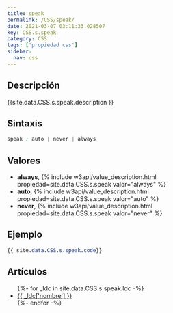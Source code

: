 ```yaml
---
title: speak
permalink: /CSS/speak/
date: 2021-03-07 03:11:33.028507
key: CSS.s.speak
category: CSS
tags: ['propiedad css']
sidebar: 
  nav: css
---
```


## Descripción
{{site.data.CSS.s.speak.description }}

## Sintaxis
~~~css
speak : auto | never | always
~~~

## Valores
* **always**,  {% include w3api/value_description.html propiedad=site.data.CSS.s.speak valor="always" %}
* **auto**,  {% include w3api/value_description.html propiedad=site.data.CSS.s.speak valor="auto" %}
* **never**,  {% include w3api/value_description.html propiedad=site.data.CSS.s.speak valor="never" %}

## Ejemplo
~~~css
{{ site.data.CSS.s.speak.code}}
~~~

## Artículos
<ul>
{%- for _ldc in site.data.CSS.s.speak.ldc -%}
   <li>
       <a href="{{_ldc['url'] }}">{{ _ldc['nombre'] }}</a>
   </li>
{%- endfor -%}
</ul>
